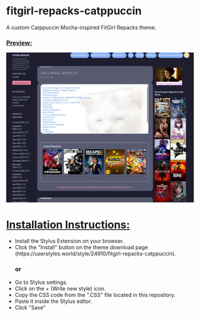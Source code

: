 # fitgirl-repacks-catppuccin

A custom Catppuccin Mocha-inspired FitGirl Repacks theme.

<b><u><h3>Preview:</h3></u></b>
![Catppuccin Preview](https://github.com/shunsui18/fitgirl-repacks-catppuccin/blob/main/fitgirl-repacks-catppuccin-preview.png)

<b><u><h1>Installation Instructions:</h1></u></b>
<ul>
    <li>Install the Stylus Extension on your browser.</li>
    <li>Click the "Install" button on the theme download page (https://userstyles.world/style/24910/fitgirl-repacks-catppuccin).</li>
    <h3>or</h3>
    <li>Go to Stylus settings.</li>
    <li>Click on the + (Write new style) icon.</li>
    <li>Copy the CSS code from the ".CSS" file located in this repository.</li>
    <li>Paste it inside the Stylus editor.</li>
    <li>Click "Save"</li>
</ul>

